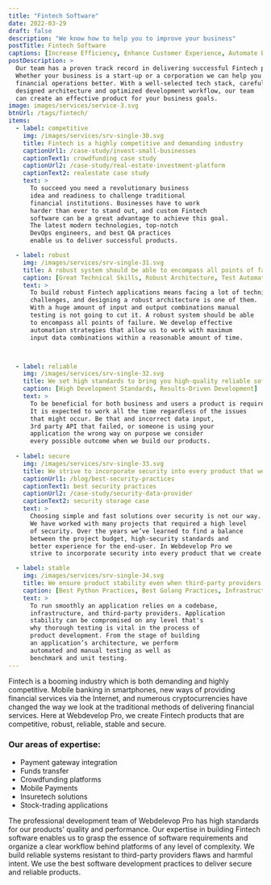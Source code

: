```yaml
---
title: "Fintech Software"
date: 2022-03-29
draft: false
description: "We know how to help you to improve your business"
postTitle: Fintech Software
captions: [Increase Efficiency, Enhance Customer Experience, Automate Business Processes, Improve Security]
postDescription: >
  Our team has a proven track record in delivering successful Fintech products. 
  Whether your business is a start-up or a corporation we can help you manage your 
  financial operations better. With a well-selected tech stack, carefully 
  designed architecture and optimized development workflow, our team 
  can create an effective product for your business goals. 
image: images/services/service-3.svg
btnUrl: /tags/fintech/
items:
  - label: competitive
    img: /images/services/srv-single-30.svg
    title: Fintech is a highly competitive and demanding industry
    captionUrl1: /case-study/invest-small-businesses
    captionText1: crowdfunding case study
    captionUrl2: /case-study/real-estate-investment-platform
    captionText2: realestate case study
    text: >
      To succeed you need a revolutionary business 
      idea and readiness to challenge traditional 
      financial institutions. Businesses have to work 
      harder than ever to stand out, and custom Fintech 
      software can be a great advantage to achieve this goal. 
      The latest modern technologies, top-notch 
      DevOps engineers, and best QA practices 
      enable us to deliver successful products.

  - label: robust
    img: /images/services/srv-single-31.svg
    title: A robust system should be able to encompass all points of failure
    caption: [Great Technical Skills, Robust Architecture, Test Automatization, Test Driven Development]
    text: >
      To build robust Fintech applications means facing a lot of technical 
      challenges, and designing a robust architecture is one of them. 
      With a huge amount of input and output combinations manual 
      testing is not going to cut it. A robust system should be able 
      to encompass all points of failure. We develop effective 
      automation strategies that allow us to work with maximum 
      input data combinations within a reasonable amount of time.



  - label: reliable
    img: /images/services/srv-single-32.svg
    title: We set high standards to bring you high-quality reliable software
    caption: [High Development Standards, Results-Driven Development]
    text: >
      To be beneficial for both business and users a product is required to be reliable. 
      It is expected to work all the time regardless of the issues 
      that might occur. Be that and incorrect data input, 
      3rd party API that failed, or someone is using your 
      application the wrong way on purpose we consider 
      every possible outcome when we build our products.
  
  - label: secure
    img: /images/services/srv-single-33.svg
    title: We strive to incorporate security into every product that we create
    captionUrl1: /blog/best-security-practices
    captionText1: best security practices
    captionUrl2: /case-study/security-data-provider
    captionText2: security storage case
    text: >
      Choosing simple and fast solutions over security is not our way. 
      We have worked with many projects that required a high level 
      of security. Over the years we’ve learned to find a balance 
      between the project budget, high-security standards and 
      better experience for the end-user. In Webdevelop Pro we 
      strive to incorporate security into every product that we create.

  - label: stable
    img: /images/services/srv-single-34.svg
    title: We ensure product stability even when third-party providers aren't working properly
    caption: [Best Python Practices, Best Golang Practices, Infrastructure As A Code, Benchmark Testing]
    text: >
      To run smoothly an application relies on a codebase, 
      infrastructure, and third-party providers. Application 
      stability can be compromised on any level that's 
      why thorough testing is vital in the process of 
      product development. From the stage of building 
      an application’s architecture, we perform 
      automated and manual testing as well as 
      benchmark and unit testing.
---
```


Fintech is a booming industry which is both demanding and highly competitive. 
Mobile banking in smartphones, new ways of providing financial services via the 
Internet, and numerous cryptocurrencies have changed the way we look at the 
traditional methods of delivering financial services. Here at Webdevelop Pro, 
we create Fintech products that are competitive, robust, reliable, stable and secure.

### Our areas of expertise: 

- Payment gateway integration
- Funds transfer
- Crowdfunding platforms
- Mobile Payments
- Insuretech solutions
- Stock-trading applications

The professional development team of Webdelevop Pro 
has high standards for our products' quality and performance. 
Our expertise in building Fintech software enables us to grasp 
the essence of software requirements and organize a clear 
workflow behind platforms of any level of complexity. 
We build reliable systems resistant to third-party providers 
flaws and harmful intent. We use the best software 
development practices to deliver secure and reliable products.

<!-- section break -->



